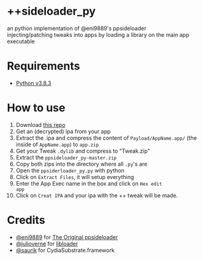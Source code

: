 # ++sideloader_py
an python implementation of @eni9889's ppsideloader<br>
injecting/patching tweaks into apps by loading a library on the main app executable

# Requirements

- [Python v3.8.3](https://www.python.org/downloads/release/python-383/)

# How to use

1. Download [this repo](https://github.com/CrafterPika/ppsideloader_py/archive/master.zip)
2. Get an (decrypted) ipa from your app
3. Extract the .ipa and compress the content of <code>Payload/AppName.app/</code> (the inside of <code>AppName.app</code>) to <code>app.zip</code>
4. Get your Tweak <code>.dylib</code> and compress to "Tweak.zip"
5. Extract the <code>ppsideloader_py-master.zip</code>
6. Copy both zips into the directory where all <code>.py</code>'s are
7. Open the <code>ppsiderloader_py.py</code>  with python
8. Click on <code>Extract Files</code>, it will setup everything
9. Enter the App Exec name in the box and click on <code>Hex edit app</code><br>
10. Click on <code>Creat IPA</code> and your ipa with the ++ tweak will be made.

# Credits
- <a href="https://github.com/eni9889">@eni9889</a> for <a href="https://github.com/eni9889/ppsideloader">The Original ppsideloader</a>
- <a href="https://github.com/julioverne/">@julioverne</a> for <a href="https://github.com/julioverne/libloader-sideloader">libloader</a>
- <a href="https://github.com/saurik/">@saurik</a> for CydiaSubstrate.framework
